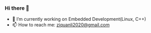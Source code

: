 ### Hi there 👋

- 🔭 I’m currently working on Embedded Development(Linux, C++)
- 📫 How to reach me: ziquanli2020@gmail.com
